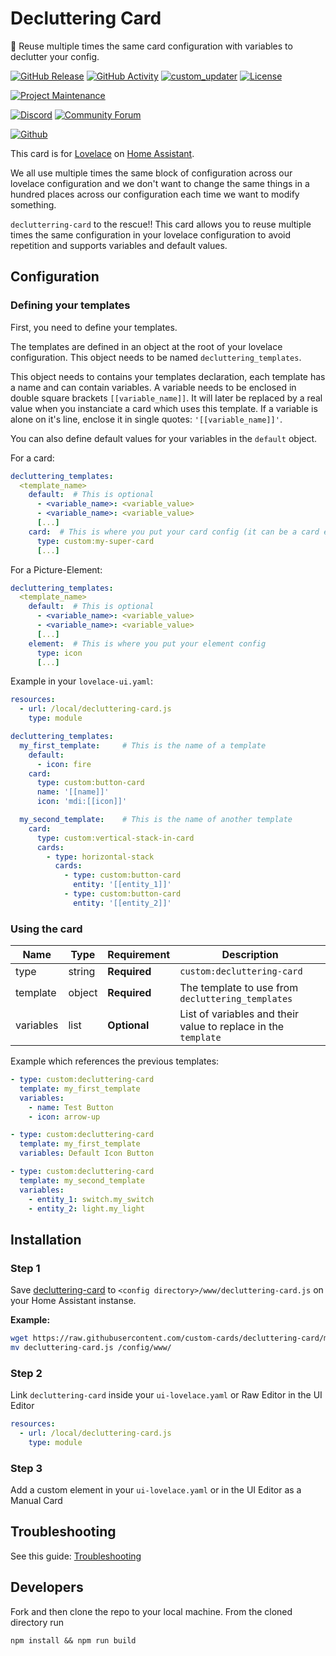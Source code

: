 # Decluttering Card
📝 Reuse multiple times the same card configuration with variables to declutter your config.

[![GitHub Release][releases-shield]][releases]
[![GitHub Activity][commits-shield]][commits]
[![custom_updater][customupdaterbadge]][customupdater]
[![License][license-shield]](LICENSE.md)

[![Project Maintenance][maintenance-shield]][maintainer]

[![Discord][discord-shield]][discord]
[![Community Forum][forum-shield]][forum]

[![Github][github]][maintainer]

This card is for [Lovelace](https://www.home-assistant.io/lovelace) on [Home Assistant](https://www.home-assistant.io/).

We all use multiple times the same block of configuration across our lovelace configuration and we don't want to change the same things in a hundred places across our configuration each time we want to modify something.

`declutterring-card` to the rescue!! This card allows you to reuse multiple times the same configuration in your lovelace configuration to avoid repetition and supports variables and default values.

## Configuration

### Defining your templates

First, you need to define your templates.

The templates are defined in an object at the root of your lovelace configuration. This object needs to be named `decluttering_templates`.

This object needs to contains your templates declaration, each template has a name and can contain variables. A variable needs to be enclosed in double square brackets `[[variable_name]]`. It will later be replaced by a real value when you instanciate a card which uses this template. If a variable is alone on it's line, enclose it in single quotes: `'[[variable_name]]'`.

You can also define default values for your variables in the `default` object.

For a card:

```yaml
decluttering_templates:
  <template_name>
    default:  # This is optional
      - <variable_name>: <variable_value>
      - <variable_name>: <variable_value>
      [...]
    card:  # This is where you put your card config (it can be a card embedding other cards)
      type: custom:my-super-card
      [...]
```

For a Picture-Element:

```yaml
decluttering_templates:
  <template_name>
    default:  # This is optional
      - <variable_name>: <variable_value>
      - <variable_name>: <variable_value>
      [...]
    element:  # This is where you put your element config
      type: icon
      [...]
```

Example in your `lovelace-ui.yaml`:
```yaml
resources:
  - url: /local/decluttering-card.js
    type: module

decluttering_templates:
  my_first_template:     # This is the name of a template
    default:
      - icon: fire
    card:
      type: custom:button-card
      name: '[[name]]'
      icon: 'mdi:[[icon]]'

  my_second_template:    # This is the name of another template
    card:
      type: custom:vertical-stack-in-card
      cards:
        - type: horizontal-stack
          cards:
            - type: custom:button-card
              entity: '[[entity_1]]'
            - type: custom:button-card
              entity: '[[entity_2]]'
```

### Using the card

| Name | Type | Requirement | Description
| ---- | ---- | ------- | -----------
| type | string | **Required** | `custom:decluttering-card`
| template | object | **Required** | The template to use from `decluttering_templates`
| variables | list | **Optional** | List of variables and their value to replace in the `template`

Example which references the previous templates:
```yaml
- type: custom:decluttering-card
  template: my_first_template
  variables:
    - name: Test Button
    - icon: arrow-up

- type: custom:decluttering-card
  template: my_first_template
  variables: Default Icon Button

- type: custom:decluttering-card
  template: my_second_template
  variables:
    - entity_1: switch.my_switch
    - entity_2: light.my_light
```


## Installation

### Step 1

Save [decluttering-card](https://github.com/custom-cards/decluttering-card/releases/download/latest/decluttering-card.js) to `<config directory>/www/decluttering-card.js` on your Home Assistant instanse.

**Example:**

```bash
wget https://raw.githubusercontent.com/custom-cards/decluttering-card/master/dist/decluttering-card.js
mv decluttering-card.js /config/www/
```

### Step 2

Link `decluttering-card` inside your `ui-lovelace.yaml` or Raw Editor in the UI Editor

```yaml
resources:
  - url: /local/decluttering-card.js
    type: module
```

### Step 3

Add a custom element in your `ui-lovelace.yaml` or in the UI Editor as a Manual Card

## Troubleshooting

See this guide: [Troubleshooting](https://github.com/thomasloven/hass-config/wiki/Lovelace-Plugins)

## Developers
Fork and then clone the repo to your local machine. From the cloned directory run

`npm install && npm run build`


[commits-shield]: https://img.shields.io/github/commit-activity/y/custom-cards/decluttering-card.svg?style=for-the-badge
[commits]: https://github.com/custom-cards/decluttering-card/commits/master
[customupdater]: https://github.com/custom-components/custom_updater
[customupdaterbadge]: https://img.shields.io/badge/custom__updater-true-success.svg?style=for-the-badge
[discord]: https://discord.gg/Qa5fW2R
[discord-shield]: https://img.shields.io/discord/330944238910963714.svg?style=for-the-badge
[forum-shield]: https://img.shields.io/badge/community-forum-brightgreen.svg?style=for-the-badge
[forum]: https://community.home-assistant.io/t/lovelace-decluttering-card/118625
[license-shield]: https://img.shields.io/github/license/custom-cards/decluttering-card.svg?style=for-the-badge
[maintenance-shield]: https://img.shields.io/badge/maintainer-RomRider-blue.svg?style=for-the-badge
[maintainer]: https://github.com/RomRider
[releases-shield]: https://img.shields.io/github/release/custom-cards/decluttering-card.svg?style=for-the-badge
[releases]: https://github.com/custom-cards/decluttering-card/releases
[github]: https://img.shields.io/github/followers/RomRider.svg?style=social
